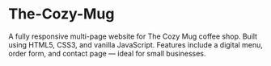 # The-Cozy-Mug
A fully responsive multi-page website for The Cozy Mug coffee shop. Built using HTML5, CSS3, and vanilla JavaScript. Features include a digital menu, order form, and contact page — ideal for small businesses.
